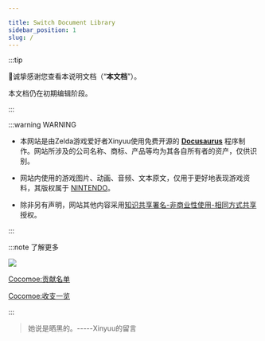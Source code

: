 ```yaml
---

title: Switch Document Library
sidebar_position: 1
slug: /
---
```




:::tip 

:tada: ​诚挚感谢您查看本说明文档（“**本文档**”）。 

本文档仍在初期编辑阶段。

:::

:::warning WARNING

- 本网站是由Zelda游戏爱好者Xinyuu使用免费开源的 **[Docusaurus](https://docusaurus.io/)** 程序制作。网站所涉及的公司名称、商标、产品等均为其各自所有者的资产，仅供识别。

- 网站内使用的游戏图片、动画、音频、文本原文，仅用于更好地表现游戏资料，其版权属于 [NINTENDO](https://www.nintendo.com.hk)。

- 除非另有声明，网站其他内容采用[知识共享署名-非商业性使用-相同方式共享](https://creativecommons.org/licenses/by-nc-sa/4.0/)授权。

:::



:::note 了解更多

![](https://static.cocomoe.cn/static/nsdocszelda.webp)

[Cocomoe:贡献名单](https://cocomoe.cn/blackboard/site/document/#贡献名单)

[Cocomoe:收支一览](https://cocomoe.cn/blackboard/site/document/#收支一览)

:::





> 她说是晒黑的。-----Xinyuu的留言

